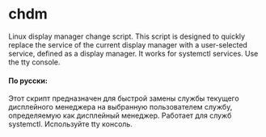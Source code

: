 # chdm
Linux display manager change script.
This script is designed to quickly replace the service of the current display manager with a user-selected service, defined as a display manager.
It works for systemctl services.
Use the tty console.

#### По русски:
Этот скрипт предназначен для быстрой замены службы текущего дисплейного менеджера на выбранную пользователем службу, определяемую как дисплейный менеджер.
Работает для служб systemctl.
Используйте tty консоль.
